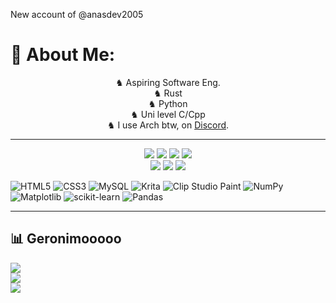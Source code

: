New account of @anasdev2005

# :dizzy: About Me:
<p align="center">
♞ Aspiring Software Eng.<br>♞ Rust <br>♞ Python <br>♞ Uni level C/Cpp <br>♞ I use Arch btw, on <a href="https://discord.com/users/714150663147356212">Discord</a>. <br>
</p>

---
<p align="center">
    <img src="https://img.shields.io/badge/OS-Arch-informational?style=for-the-badge&logoColor=white&color=darkcyan" />
    <img src="https://img.shields.io/badge/WM-Hyprland-informational?style=for-the-badge&logoColor=white&color=darkcyan" />
    <img src="https://img.shields.io/badge/Editor-NVIM-informational?style=for-the-badge&logoColor=white&color=darkcyan" />
    <img src="https://img.shields.io/badge/Shell-Zsh-informational?style=for-the-badge&logoColor=white&color=darkcyan" /><br>
    <img src="https://img.shields.io/badge/Language-Rust-informational?style=for-the-badge&logoColor=white&color=blue" />
    <img src="https://img.shields.io/badge/Language-Python-informational?style=for-the-badge&logoColor=white&color=blue" />
    <img src="https://img.shields.io/badge/iUse-ArchBTW-informational?style=for-the-badge&logoColor=white&color=blue" />
</p>
 
![HTML5](https://img.shields.io/badge/html5-%23E34F26.svg?style=for-the-badge&logo=html5&logoColor=white) ![CSS3](https://img.shields.io/badge/css3-%231572B6.svg?style=for-the-badge&logo=css3&logoColor=white) ![MySQL](https://img.shields.io/badge/mysql-4479A1.svg?style=for-the-badge&logo=mysql&logoColor=white) ![Krita](https://img.shields.io/badge/Krita-203759?style=for-the-badge&logo=krita&logoColor=EEF37B) ![Clip Studio Paint](https://img.shields.io/badge/ClipStudioPaint-%23CFD3D3.svg?style=for-the-badge&logo=ClipStudioPaint&logoColor=white) ![NumPy](https://img.shields.io/badge/numpy-%23013243.svg?style=for-the-badge&logo=numpy&logoColor=white) ![Matplotlib](https://img.shields.io/badge/Matplotlib-%23ffffff.svg?style=for-the-badge&logo=Matplotlib&logoColor=black) ![scikit-learn](https://img.shields.io/badge/scikit--learn-%23F7931E.svg?style=for-the-badge&logo=scikit-learn&logoColor=white) ![Pandas](https://img.shields.io/badge/pandas-%23150458.svg?style=for-the-badge&logo=pandas&logoColor=white) 

---

## :bar_chart: Geronimooooo
![](https://github-readme-stats.vercel.app/api?username=el-lob0&theme=radical&hide_border=false&include_all_commits=true&count_private=true)<br/>
![](https://github-readme-streak-stats.herokuapp.com/?user=el-lob0&theme=radical&hide_border=false)<br/>
![](https://github-readme-stats.vercel.app/api/top-langs/?username=el-lob0&theme=radical&hide_border=true&include_all_commits=true&count_private=true&layout=compact)

